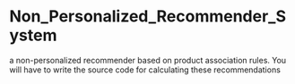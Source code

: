 # Non_Personalized_Recommender_System
a non-personalized recommender based on product association rules. You will  have to write the source code for calculating these recommendations
